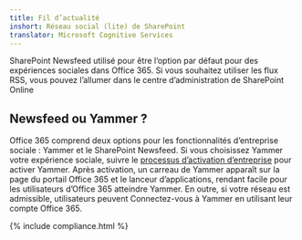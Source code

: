 ```yaml
---
title: Fil d’actualité
inshort: Réseau social (lite) de SharePoint
translator: Microsoft Cognitive Services
---
```



SharePoint Newsfeed utilisé pour être l’option par défaut pour des expériences sociales dans Office 365. Si vous souhaitez utiliser les flux RSS, vous pouvez l’allumer dans le centre d’administration de SharePoint Online

## Newsfeed ou Yammer ?
Office 365 comprend deux options pour les fonctionnalités d’entreprise sociale : Yammer et le SharePoint Newsfeed. Si vous choisissez Yammer votre expérience sociale, suivre le [processus d’activation d’entreprise](https://support.office.com/en-us/article/Enterprise-Activation-process-4f924c74-87d2-49d0-a4f6-cba3ce2b0e7c) pour activer Yammer. Après activation, un carreau de Yammer apparaît sur la page du portail Office 365 et le lanceur d’applications, rendant facile pour les utilisateurs d’Office 365 atteindre Yammer. En outre, si votre réseau est admissible, utilisateurs peuvent Connectez-vous à Yammer en utilisant leur compte Office 365.

{% include compliance.html %}

